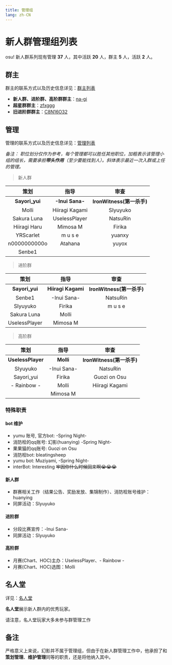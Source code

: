 ```yaml
---
title: 管理组
lang: zh-CN
---
```


# 新人群管理组列表

osu! 新人群系列现有管理 **37** 人，其中活跃 **20** 人，群主 **5** 人，活跃 **2** 人。

## 群主

群主的联系方式以及历史信息详见：[群主列表](owner.md)

- **新人群、进阶群、高阶群群主**：[na-gi](https://osu.ppy.sh/u/na-gi)
- **超星群群主**：[zfxggg](https://osu.ppy.sh/u/zfxggg)
- **旧进阶群群主**：[C8N16O32](https://osu.ppy.sh/u/C8N16O32)

## 管理

管理的联系方式以及历史信息详见：[管理列表](administrators.md)

*备注： 职位划分仅作为参考，每个管理都可以胜任其他职位，加粗表示该管理小组的组长，需要承担**带头作用**（至少要能找到人）。斜体表示最近一次入群或上任的管理。*

> 新人群

|       策划       |        指导         |          审查           |
|:--------------:|:-----------------:|:---------------------:|
| **Sayori_yui** | **\-Inui Sana\-** | **IronWitness(第一杀手)** |
|     Molli      |  Hiiragi Kagami   |       SIyuyuko        |
|  Sakura Luna   |   UselessPlayer   |       NatsuRin        |
|  Hiiragi Haru  |     Mimosa M      |        Firika         |
|   YRScarlet    |      m u s e      |        yuanxy         |
|  n0000000000o  |      Atahana      |         yuyox         |
|     Senbe1     |                   |                       |

> 进阶群

|       策划       |         指导         |          审查           |
|:--------------:|:------------------:|:---------------------:|
| **Sayori_yui** | **Hiiragi Kagami** | **IronWitness(第一杀手)** |
|     Senbe1     |   \-Inui Sana\-    |       NatsuRin        |
|    SIyuyuko    |       Firika       |        m u s e        |
|  Sakura Luna   |       Molli        |                       |
| UselessPlayer  |      Mimosa M      |                       |

> 高阶群

|        策划         |      指导       |          审查           |
|:-----------------:|:-------------:|:---------------------:|
| **UselessPlayer** |   **Molli**   | **IronWitness(第一杀手)** |
|     SIyuyuko      | \-Inui Sana\- |       NatsuRin        |
|    Sayori_yui     |    Firika     |     Guozi on Osu      |
|    - Rainbow -    |     Molli     |    Hiiragi Kagami     |
|                   |   Mimosa M    |                       |

### 特殊职责

#### **bot 维护**
- yumu 账号, 官方bot: \-Spring Night\-
- 消防栓的qq账号: 幻影(huanying) \-Spring Night\-
- 果果猫的qq账号: Guozi on Osu
- 消防栓bot: bleatingsheep
- yumu bot: Muziyami, \-Spring Night\-
- interBot: Interesting ~~牢因你什么时候回来啊😭😭😭~~

#### **新人群**

- 群赛相关工作（结果公告、奖励发放、集锦制作）、消防栓账号维护：huanying
- 同屏活动：SIyuyuko

#### **进阶群**

- 分段比赛宣传：-Inui Sana-
- 同屏活动：SIyuyuko

#### **高阶群**

- 月赛(Chart、HOC)主办：UselessPlayer、\- Rainbow \-
- 月赛(Chart、HOC)选图：Molli

## 名人堂

详见：[名人堂](alumni.md)

**名人堂**展示新人群内的优秀玩家。

请注意，名人堂玩家大多未参与群管理工作

## 备注

严格意义上来说，幻影并不属于管理组，但由于在新人群管理工作中，他承担了和**策划管理**、**维护管理**同等的职责，还是将他纳入其中。
